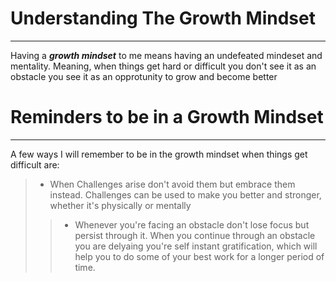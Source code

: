 # Understanding The Growth Mindset
<hr>


Having a ***growth mindset*** to me means having an undefeated mindeset and mentality. Meaning, when things get hard or difficult you don't see it as an 
obstacle you see it as an opprotunity to grow and become better

# Reminders to be in a Growth Mindset 
<hr>

A few ways I will remember to be in the growth mindset when things get difficult are:

> - When Challenges arise don't avoid them but embrace them instead. Challenges can be used to make you better and stronger, whether it's physically or 
> mentally
>> - Whenever you're facing an obstacle don't lose focus but persist through it. When you continue through an obstacle you are delyaing you're self 
>> instant gratification, which will help you to do some of your best work for a longer period of time.
>> 
